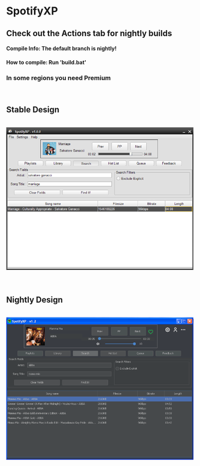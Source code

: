 SpotifyXP
===============

<h2>Check out the Actions tab for nightly builds</h2>


<h4>Compile Info: The default branch is nightly!</h4>

<h4>How to compile: Run 'build.bat' </h4>


<h3>In some regions you need Premium</h3>

<br>

<h2>Stable Design</h2>
<br>
<img src="SpotifyXPShowStable.PNG" width="500" >

<br>
<br>
<br>
<h2>Nightly Design</h2>
<br>
<img src="SpotifyXPShowNightly.PNG" width="500" >
